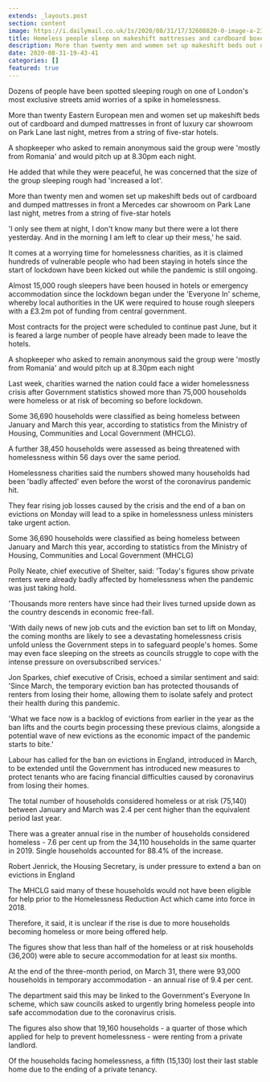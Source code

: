 ```yaml
---
extends: _layouts.post
section: content
image: https://i.dailymail.co.uk/1s/2020/08/31/17/32608820-0-image-a-23_1598890955518.jpg 
title: Homeless people sleep on makeshift mattresses and cardboard boxes in Park Lane 
description: More than twenty men and women set up makeshift beds out of cardboard and dumped mattresses in front of a set of shops on Park Lane last night, metres from a string of five-star hotels. 
date: 2020-08-31-19-43-41 
categories: [] 
featured: true 
--- 
```

Dozens of people have been spotted sleeping rough on one of London's most exclusive streets amid worries of a spike in homelessness.

More than twenty Eastern European men and women set up makeshift beds out of cardboard and dumped mattresses in front of luxury car showroom on Park Lane last night, metres from a string of five-star hotels.

A shopkeeper who asked to remain anonymous said the group were 'mostly from Romania' and would pitch up at 8.30pm each night.

He added that while they were peaceful, he was concerned that the size of the group sleeping rough had 'increased a lot'.

More than twenty men and women set up makeshift beds out of cardboard and dumped mattresses in front a Mercedes car showroom on Park Lane last night, metres from a string of five-star hotels

'I only see them at night, I don't know many but there were a lot there yesterday. And in the morning I am left to clear up their mess,' he said.

It comes at a worrying time for homelessness charities, as it is claimed hundreds of vulnerable people who had been staying in hotels since the start of lockdown have been kicked out while the pandemic is still ongoing.

Almost 15,000 rough sleepers have been housed in hotels or emergency accommodation since the lockdown began under the 'Everyone In' scheme, whereby local authorities in the UK were required to house rough sleepers with a £3.2m pot of funding from central government.

Most contracts for the project were scheduled to continue past June, but it is feared a large number of people have already been made to leave the hotels.

A shopkeeper who asked to remain anonymous said the group were 'mostly from Romania' and would pitch up at 8.30pm each night

Last week, charities warned the nation could face a wider homelessness crisis after Government statistics showed more than 75,000 households were homeless or at risk of becoming so before lockdown. 

Some 36,690 households were classified as being homeless between January and March this year, according to statistics from the Ministry of Housing, Communities and Local Government (MHCLG).

A further 38,450 households were assessed as being threatened with homelessness within 56 days over the same period. 

Homelessness charities said the numbers showed many households had been 'badly affected' even before the worst of the coronavirus pandemic hit.  

They fear rising job losses caused by the crisis and the end of a ban on evictions on Monday will lead to a spike in homelessness unless ministers take urgent action.        

Some 36,690 households were classified as being homeless between January and March this year, according to statistics from the Ministry of Housing, Communities and Local Government (MHCLG)

Polly Neate, chief executive of Shelter, said: 'Today's figures show private renters were already badly affected by homelessness when the pandemic was just taking hold.

'Thousands more renters have since had their lives turned upside down as the country descends in economic free-fall.

'With daily news of new job cuts and the eviction ban set to lift on Monday, the coming months are likely to see a devastating homelessness crisis unfold unless the Government steps in to safeguard people's homes. Some may even face sleeping on the streets as councils struggle to cope with the intense pressure on oversubscribed services.' 

Jon Sparkes, chief executive of Crisis, echoed a similar sentiment and said: 'Since March, the temporary eviction ban has protected thousands of renters from losing their home, allowing them to isolate safely and protect their health during this pandemic.

'What we face now is a backlog of evictions from earlier in the year as the ban lifts and the courts begin processing these previous claims, alongside a potential wave of new evictions as the economic impact of the pandemic starts to bite.'

Labour has called for the ban on evictions in England, introduced in March, to be extended until the Government has introduced new measures to protect tenants who are facing financial difficulties caused by coronavirus from losing their homes.

The total number of households considered homeless or at risk (75,140) between January and March was 2.4 per cent higher than the equivalent period last year.

There was a greater annual rise in the number of households considered homeless - 7.6 per cent up from the 34,110 households in the same quarter in 2019. Single households accounted for 88.4% of the increase.

Robert Jenrick, the Housing Secretary, is under pressure to extend a ban on evictions in England

The MHCLG said many of these households would not have been eligible for help prior to the Homelessness Reduction Act which came into force in 2018.

Therefore, it said, it is unclear if the rise is due to more households becoming homeless or more being offered help.

The figures show that less than half of the homeless or at risk households (36,200) were able to secure accommodation for at least six months.

At the end of the three-month period, on March 31, there were 93,000 households in temporary accommodation - an annual rise of 9.4 per cent.

The department said this may be linked to the Government's Everyone In scheme, which saw councils asked to urgently bring homeless people into safe accommodation due to the coronavirus crisis.

The figures also show that 19,160 households - a quarter of those which applied for help to prevent homelessness - were renting from a private landlord.

Of the households facing homelessness, a fifth (15,130) lost their last stable home due to the ending of a private tenancy.

